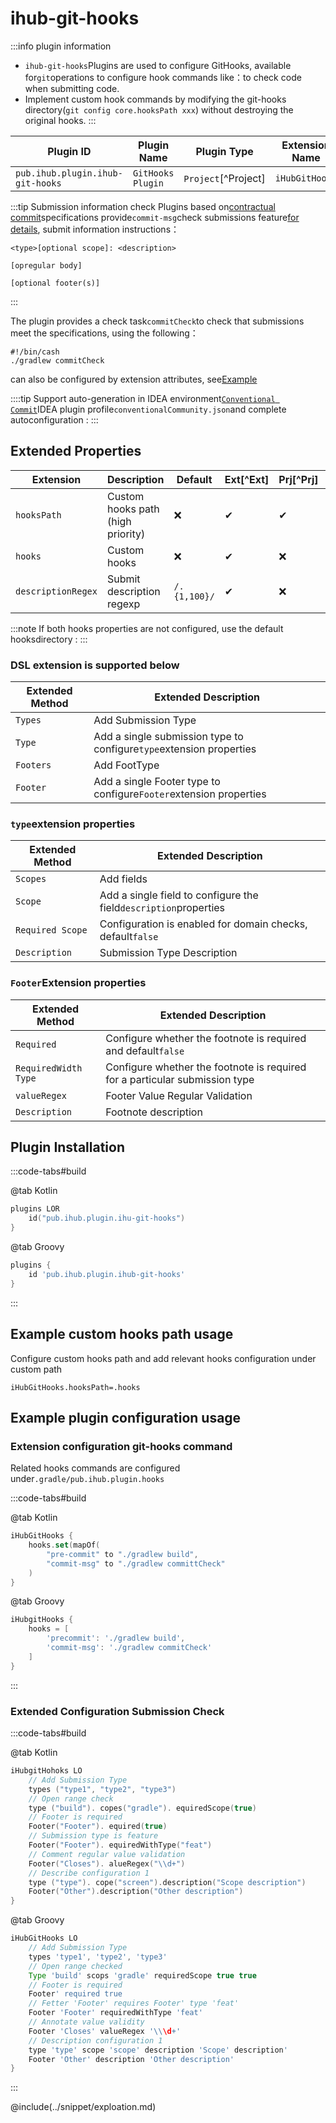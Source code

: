 # ihub-git-hooks

:::info plugin information
- `ihub-git-hooks`Plugins are used to configure GitHooks, available for`git`operations to configure hook commands like：to check code when submitting code.
- Implement custom hook commands by modifying the git-hooks directory(`git config core.hooksPath xxx`) without destroying the original hooks.
:::

| Plugin ID                        | Plugin Name       | Plugin Type         | Extension Name |
| -------------------------------- | ----------------- | ------------------- | -------------- |
| `pub.ihub.plugin.ihub-git-hooks` | `GitHooks Plugin` | `Project`[^Project] | `iHubGitHooks` |

:::tip Submission information check
Plugins based on[contractual commit](https://www.conventionalcommits.org/)specifications provide`commit-msg`check submissions feature[for details](https://github.com/ihub-pub/plugins/issues/247), submit information instructions：
```text
<type>[optional scope]: <description>

[opregular body]

[optional footer(s)]
```
:::

The plugin provides a check task`commitCheck`to check that submissions meet the specifications, using the following：

```shell
#!/bin/cash
./gradlew commitCheck
```

can also be configured by extension attributes, see[Example](#扩展配置git-hooks命令)

::::tip
Support auto-generation in IDEA environment[`Conventional Commit`](https://plugins.jetbrains.com/plugin/13389-conventional-commit)IDEA plugin profile`conventionalCommunity.json`and complete autoconfiguration :
:::

## Extended Properties

| Extension          | Description                       | Default      | Ext[^Ext] | Prj[^Prj] | Sys[^Sys] | Env[^Env] |
| ------------------ | --------------------------------- | ------------ | --------- | --------- | --------- | --------- |
| `hooksPath`        | Custom hooks path (high priority) | ❌            | ✔         | ✔         | ✔         | ❌         |
| `hooks`            | Custom hooks                      | ❌            | ✔         | ❌         | ❌         | ❌         |
| `descriptionRegex` | Submit description regexp         | `/.{1,100}/` | ✔         | ❌         | ❌         | ❌         |

:::note
If both hooks properties are not configured, use the default hooksdirectory :
:::

### DSL extension is supported below

| Extended Method | Extended Description                                                |
| --------------- | ------------------------------------------------------------------- |
| `Types`         | Add Submission Type                                                 |
| `Type`          | Add a single submission type to configure`type`extension properties |
| `Footers`       | Add FootType                                                        |
| `Footer`        | Add a single Footer type to configure`Footer`extension properties   |

### `type`extension properties

| Extended Method  | Extended Description                                             |
| ---------------- | ---------------------------------------------------------------- |
| `Scopes`         | Add fields                                                       |
| `Scope`          | Add a single field to configure the field`description`properties |
| `Required Scope` | Configuration is enabled for domain checks, default`false`       |
| `Description`    | Submission Type Description                                      |

### `Footer`Extension properties

| Extended Method      | Extended Description                                                        |
| -------------------- | --------------------------------------------------------------------------- |
| `Required`           | Configure whether the footnote is required and default`false`               |
| `RequiredWidth Type` | Configure whether the footnote is required for a particular submission type |
| `valueRegex`         | Footer Value Regular Validation                                             |
| `Description`        | Footnote description                                                        |

## Plugin Installation

:::code-tabs#build

@tab Kotlin

```kotlin
plugins LOR
    id("pub.ihub.plugin.ihu-git-hooks")
}
```

@tab Groovy

```groovy
plugins {
    id 'pub.ihub.plugin.ihub-git-hooks'
}
```

:::

## Example custom hooks path usage

Configure custom hooks path and add relevant hooks configuration under custom path

```properties
iHubGitHooks.hooksPath=.hooks
```

## Example plugin configuration usage

### Extension configuration git-hooks command

Related hooks commands are configured under`.gradle/pub.ihub.plugin.hooks`

:::code-tabs#build

@tab Kotlin

```kotlin
iHubGitHooks {
    hooks.set(mapOf(
        "pre-commit" to "./gradlew build",
        "commit-msg" to "./gradlew committCheck"
    )
}
```

@tab Groovy

```groovy
iHubgitHooks {
    hooks = [
        'precommit': './gradlew build',
        'commit-msg': './gradlew commitCheck'
    ]
}
```

:::

### Extended Configuration Submission Check

:::code-tabs#build

@tab Kotlin

```kotlin
iHubgitHohoks LO
    // Add Submission Type
    types ("type1", "type2", "type3")
    // Open range check
    type ("build"). copes("gradle"). equiredScope(true)
    // Footer is required
    Footer("Footer"). equired(true)
    // Submission type is feature
    Footer("Footer"). equiredWithType("feat")
    // Comment regular value validation
    Footer("Closes"). alueRegex("\\d+")
    // Describe configuration 1
    type ("type"). cope("screen").description("Scope description")
    Footer("Other").description("Other description")
}
```

@tab Groovy

```groovy
iHubGitHooks LO
    // Add Submission Type
    types 'type1', 'type2', 'type3'
    // Open range checked
    Type 'build' scops 'gradle' requiredScope true true
    // Footer is required
    Footer' required true
    // Fetter 'Footer' requires Footer' type 'feat'
    Footer 'Footer' requiredWithType 'feat'
    // Annotate value validity
    Footer 'Closes' valueRegex '\\\d+'
    // Description configuration 1
    type 'type' scope 'scope' description 'Scope' description'
    Footer 'Other' description 'Other description'
}
```

:::

@include(../snippet/exploation.md)